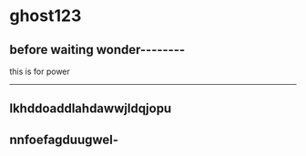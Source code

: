 # ghost123

before waiting
wonder--------
-----------------
this is for power

-----------------

lkhddoaddlahdawwjldqjopu
-----------------------
nnfoefagduugwel-
------------